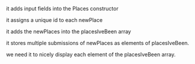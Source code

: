 it adds input fields into the Places constructor

it assigns a unique id to each newPlace

it adds the newPlaces into the placesIveBeen array

it stores multiple submissions of newPlaces as elements of placesIveBeen.

we need it to nicely display each element of the placesIveBeen array.
